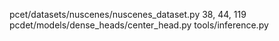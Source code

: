 pcet/datasets/nuscenes/nuscenes_dataset.py 38, 44, 119
pcdet/models/dense_heads/center_head.py
tools/inference.py
